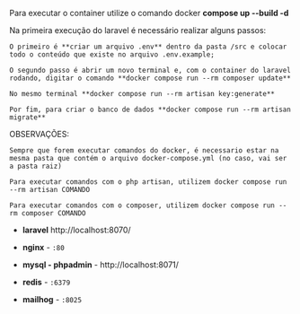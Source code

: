 Para executar o container utilize o comando docker **compose up --build -d**

Na primeira execução do laravel é necessário realizar alguns passos:

    O primeiro é **criar um arquivo .env** dentro da pasta /src e colocar todo o conteúdo que existe no arquivo .env.example;

    O segundo passo é abrir um novo terminal e, com o container do laravel rodando, digitar o comando **docker compose run --rm composer update**

    No mesmo terminal **docker compose run --rm artisan key:generate**

    Por fim, para criar o banco de dados **docker compose run --rm artisan migrate**

OBSERVAÇÕES:

    Sempre que forem executar comandos do docker, é necessario estar na mesma pasta que contém o arquivo docker-compose.yml (no caso, vai ser a pasta raiz)

    Para executar comandos com o php artisan, utilizem docker compose run --rm artisan COMANDO

    Para executar comandos com o composer, utilizem docker compose run --rm composer COMANDO




- **laravel** http://localhost:8070/

- **nginx** - `:80`
- **mysql - phpadmin** - http://localhost:8071/
- **redis** - `:6379`
- **mailhog** - `:8025` 
 
